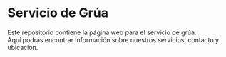 # Servicio de Grúa

Este repositorio contiene la página web para el servicio de grúa.  
Aquí podrás encontrar información sobre nuestros servicios, contacto y ubicación.
